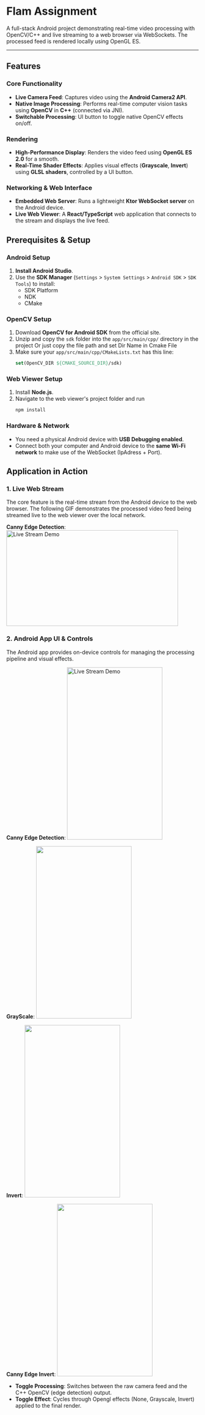 # Flam Assignment 

A full-stack Android project demonstrating real-time video processing with OpenCV/C++ and live streaming to a web browser via WebSockets. The processed feed is rendered locally using OpenGL ES.

---

## Features

### Core Functionality
* **Live Camera Feed**: Captures video using the **Android Camera2 API**.
* **Native Image Processing**: Performs real-time computer vision tasks using **OpenCV** in **C++** (connected via JNI).
* **Switchable Processing**: UI button to toggle native OpenCV effects on/off.

### Rendering
* **High-Performance Display**: Renders the video feed using **OpenGL ES 2.0** for a smooth.
* **Real-Time Shader Effects**: Applies visual effects (**Grayscale**, **Invert**) using **GLSL shaders**, controlled by a UI button.

### Networking & Web Interface
* **Embedded Web Server**: Runs a lightweight **Ktor WebSocket server** on the Android device.
* **Live Web Viewer**: A **React/TypeScript** web application that connects to the stream and displays the live feed.


## Prerequisites & Setup

### Android Setup
1.  **Install Android Studio**.
2.  Use the **SDK Manager** (`Settings` > `System Settings` > `Android SDK` > `SDK Tools`) to install:
    * SDK Platform 
    * NDK 
    * CMake

### OpenCV Setup
1.  Download **OpenCV for Android SDK** from the official site.
2.  Unzip and copy the `sdk` folder into the `app/src/main/cpp/` directory in the project Or just copy the file path and set Dir Name in Cmake File
3.  Make sure your `app/src/main/cpp/CMakeLists.txt` has this line:
    ```cmake
    set(OpenCV_DIR ${CMAKE_SOURCE_DIR}/sdk)
    ```

### Web Viewer Setup
1.  Install **Node.js**.
2.  Navigate to the web viewer's project folder and run
    ```bash
    npm install
    ```

### Hardware & Network
* You need a physical Android device with **USB Debugging enabled**.
* Connect both your computer and Android device to the **same Wi-Fi network** to make use of the WebSocket (IpAdress + Port).

## Application in Action

### 1. Live Web Stream
The core feature is the real-time stream from the Android device to the web browser. The following GIF demonstrates the processed video feed being streamed live to the web viewer over the local network.


**Canny Edge Detection**:
<img src="./Public/Proof8.gif" alt="Live Stream Demo" width="450" height="250">

### 2. Android App UI & Controls
The Android app provides on-device controls for managing the processing pipeline and visual effects.


**Canny Edge Detection**:
<img src="./Public/Proof5.gif" alt="Live Stream Demo" width="250" height="450">

**GrayScale**:
<img src="./Public/Proof7.gif"  width="250" height="450">

**Invert**:
<img src="./Public/proof6.gif"  width="250" height="450">

**Canny Edge Invert**:
<img src="./Public/Proof.gif"  width="250" height="450">





* **Toggle Processing**: Switches between the raw camera feed and the C++ OpenCV (edge detection) output.
* **Toggle Effect**: Cycles through Opengl effects (None, Grayscale, Invert) applied to the final render.
